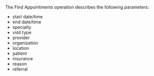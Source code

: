 The Find Appointments operation describes the following parameters:
- start date/time
- end date/time
- specialty
- visit type
- provider
- organization
- location
- patient
- insurance
- reason
- referral

